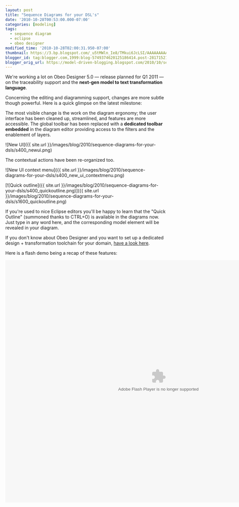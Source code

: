 ```yaml
---
layout: post
title: "Sequence Diagrams for your DSL's"
date: '2010-10-28T00:53:00.000-07:00'
categories: [modeling]
tags:
  - sequence diagram
  - eclipse
  - obeo designer
modified_time: '2010-10-28T02:00:31.950-07:00'
thumbnail: https://3.bp.blogspot.com/_u5tMWln_Ie8/TMkui6JcLSI/AAAAAAAAAZA/AWrfJ-jKimA/s72-c/newui.png
blogger_id: tag:blogger.com,1999:blog-5749374620125186414.post-2817152112629443534
blogger_orig_url: https://model-driven-blogging.blogspot.com/2010/10/sequence-diagrams-for-your-dsls.html
---
```


We're working a lot on Obeo Designer 5.0 — release planned for Q1 2011 — on the traceability support and the **next-gen model to text transformation language**.

Concerning the editing and diagramming support, changes are more subtle though powerful. Here is a quick glimpse on the latest milestone:

The most visible change is the work on the diagram ergonomy; the user interface has been cleaned up, streamlined, and features are more accessible. The global toolbar has been replaced with a **dedicated toolbar embedded** in the diagram editor providing access to the filters and the enablement of layers.

![New UI]({{ site.url }}/images/blog/2010/sequence-diagrams-for-your-dsls/s400_newui.png)

The contextual actions have been re-organized too.

![New UI context menu]({{ site.url }}/images/blog/2010/sequence-diagrams-for-your-dsls/s400_new_ui_contextmenu.png)

[![Quick outline]({{ site.url }}/images/blog/2010/sequence-diagrams-for-your-dsls/s400_quickoutline.png)]({{ site.url }}/images/blog/2010/sequence-diagrams-for-your-dsls/s1600_quickoutline.png)

If you're used to nice Eclipse editors you'll be happy to learn that the "Quick Outline" (summoned thanks to CTRL+O) is available in the diagrams now. Just type in any word here, and the corresponding model element will be revealed in your diagram.

If you don't know about Obeo Designer and you want to set up a dedicated design + transformation toolchain for your domain, [have a look here](https://www.obeosoft.com/fr/pages/obeo-designer/).

Here is a flash demo being a recap of these features:

<embed src="https://sites.google.com/site/modeldrivenblogging/sequence-DSL-andUIChanges.swf" width="959" height="758" quality="low" loop="false" type="application/x-shockwave-flash" pluginspage="https://www.macromedia.com/shockwave/download/index.cgi?P1_Prod_Version=ShockwaveFlash"></embed>

